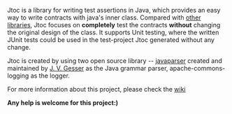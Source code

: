 Jtoc is a library for writing test assertions in Java, which provides an easy way to write contracts with java's inner class. Compared with <a href='http://en.wikipedia.org/wiki/Design_by_contract#Languages_with_third-party_support'>other libraries</a>, Jtoc focuses on **completely** test the contracts **without** changing the original design of the class. It supports Unit testing, where the written JUnit tests could be used in the test-project Jtoc generated without any change.

Jtoc is created by using two open source library -- <a href='http://code.google.com/p/javaparser/'>javaparser</a> created and maintained by <a href='http://code.google.com/u/jgesser/'>J. V. Gesser</a> as the Java grammar parser, apache-commons-logging as the logger.

For more information about this project, please check the <a href='http://code.google.com/p/jtoc/w/list'>wiki</a>

**Any help is welcome for this project:)**